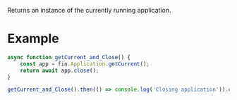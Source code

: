 Returns an instance of the currently running application.
# Example

```js
async function getCurrent_and_Close() {
    const app = fin.Application.getCurrent();
    return await app.close();
}

getCurrent_and_Close().then(() => console.log('Closing application')).catch(err => console.error(err));
```
